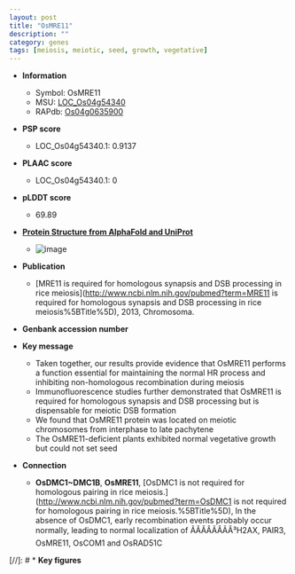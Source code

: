 ```yaml
---
layout: post
title: "OsMRE11"
description: ""
category: genes
tags: [meiosis, meiotic, seed, growth, vegetative]
---
```


* **Information**  
    + Symbol: OsMRE11  
    + MSU: [LOC_Os04g54340](http://rice.plantbiology.msu.edu/cgi-bin/ORF_infopage.cgi?orf=LOC_Os04g54340)  
    + RAPdb: [Os04g0635900](http://rapdb.dna.affrc.go.jp/viewer/gbrowse_details/irgsp1?name=Os04g0635900)  

* **PSP score**  
    + LOC_Os04g54340.1: 0.9137 

* **PLAAC score**  
    + LOC_Os04g54340.1: 0 

* **pLDDT score**
    + 69.89

* **[Protein Structure from AlphaFold and UniProt](https://www.uniprot.org/uniprotkb/Q7XQR9/entry#structure)**
    + ![image](https://ricepsp.github.io/images/Q7/AF-Q7XQR9-F1.png)

* **Publication**  
    + [MRE11 is required for homologous synapsis and DSB processing in rice meiosis](http://www.ncbi.nlm.nih.gov/pubmed?term=MRE11 is required for homologous synapsis and DSB processing in rice meiosis%5BTitle%5D), 2013, Chromosoma.

* **Genbank accession number**  

* **Key message**  
    + Taken together, our results provide evidence that OsMRE11 performs a function essential for maintaining the normal HR process and inhibiting non-homologous recombination during meiosis
    + Immunofluorescence studies further demonstrated that OsMRE11 is required for homologous synapsis and DSB processing but is dispensable for meiotic DSB formation
    + We found that OsMRE11 protein was located on meiotic chromosomes from interphase to late pachytene
    + The OsMRE11-deficient plants exhibited normal vegetative growth but could not set seed

* **Connection**  
    + __OsDMC1~DMC1B__, __OsMRE11__, [OsDMC1 is not required for homologous pairing in rice meiosis.](http://www.ncbi.nlm.nih.gov/pubmed?term=OsDMC1 is not required for homologous pairing in rice meiosis.%5BTitle%5D), In the absence of OsDMC1, early recombination events probably occur normally, leading to normal localization of ÃÂÃÂÃÂÃÂ³H2AX, PAIR3, OsMRE11, OsCOM1 and OsRAD51C

[//]: # * **Key figures**  


